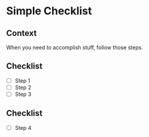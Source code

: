 # Simple Checklist

## Context

When you need to accomplish stuff, follow those steps.

## Checklist

- [ ] Step 1
- [ ] Step 2
- [ ] Step 3

## Checklist

- [ ] Step 4

